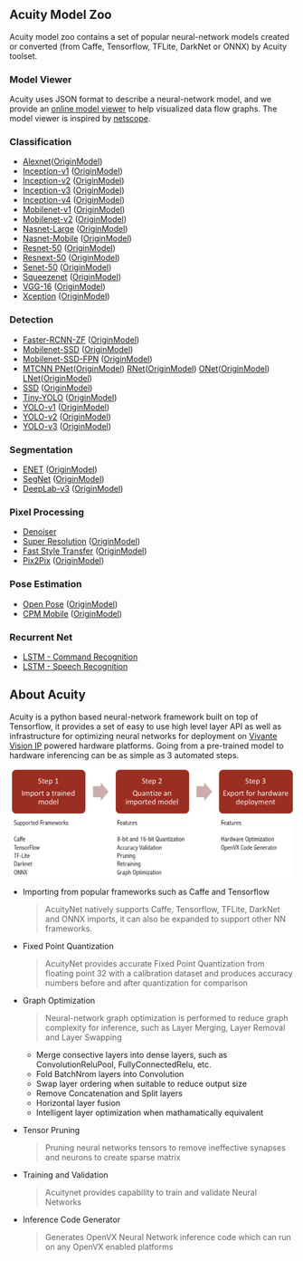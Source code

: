 ## Acuity Model Zoo

Acuity model zoo contains a set of popular neural-network models created or converted (from Caffe, Tensorflow, TFLite, DarkNet or ONNX) by Acuity toolset.

### Model Viewer
Acuity uses JSON format to describe a neural-network model, and we provide an [online model viewer](https://verisilicon.github.io/acuity-models/viewer/index.html) to help visualized data flow graphs. The model viewer is inspired by [netscope](http://ethereon.github.io/netscope/quickstart.html).

### Classification
 - [Alexnet][]([OriginModel][OriginAlexnet])
 - [Inception-v1][] ([OriginModel][OriginInception-v1])
 - [Inception-v2][] ([OriginModel][OriginInception-v2])
 - [Inception-v3][] ([OriginModel][OriginInception-v3])
 - [Inception-v4][] ([OriginModel][OriginInception-v4])
 - [Mobilenet-v1][] ([OriginModel][OriginMobilenet-v1])
 - [Mobilenet-v2][] ([OriginModel][OriginMobilenet-v2])
 - [Nasnet-Large][] ([OriginModel][OriginNasnet-Large])
 - [Nasnet-Mobile][] ([OriginModel][OriginNasnet-Mobile])
 - [Resnet-50][] ([OriginModel][OriginResnet-50])
 - [Resnext-50][] ([OriginModel][OriginResnext-50])
 - [Senet-50][] ([OriginModel][OriginSenet-50])
 - [Squeezenet][] ([OriginModel][OriginSqueezenet])
 - [VGG-16][] ([OriginModel][OriginVGG-16])
 - [Xception][] ([OriginModel][OriginXception])

### Detection
 - [Faster-RCNN-ZF][] ([OriginModel][OriginFaster-RCNN-ZF])
 - [Mobilenet-SSD][] ([OriginModel][OriginMobilenet-SSD])
 - [Mobilenet-SSD-FPN][] ([OriginModel][OriginMobilenet-SSD-FPN])
 - [MTCNN PNet][]([OriginModel][OriginMTCNN PNet]) [RNet][]([OriginModel][OriginRNet]) [ONet][]([OriginModel][OriginONet]) [LNet][]([OriginModel][OriginLNet])
 - [SSD][] ([OriginModel][OriginSSD])
 - [Tiny-YOLO][] ([OriginModel][OriginTiny-YOLO])
 - [YOLO-v1][] ([OriginModel][OriginYOLO-v1])
 - [YOLO-v2][] ([OriginModel][OriginYOLO-v2])
 - [YOLO-v3][] ([OriginModel][OriginYOLO-v3])

### Segmentation
 - [ENET][] ([OriginModel][OriginENET])
 - [SegNet][] ([OriginModel][OriginSegNet])
 - [DeepLab-v3][] ([OriginModel][OriginDeepLab-v3])

### Pixel Processing
 - [Denoiser][] 
 - [Super Resolution][] ([OriginModel][OriginSuper Resolution])
 - [Fast Style Transfer][] ([OriginModel][OriginFast Style Transfer])
 - [Pix2Pix][] ([OriginModel][OriginPix2Pix])

### Pose Estimation
 - [Open Pose][] ([OriginModel][OriginOpen Pose])
 - [CPM Mobile][] ([OriginModel][OriginCPM Mobile])

### Recurrent Net
 - [LSTM - Command Recognition][]
 - [LSTM - Speech Recognition][]

## About Acuity

Acuity is a python based neural-network framework built on top of Tensorflow, it provides a set of easy to use high level layer API as well as infrastructure for optimizing neural networks for deployment on [Vivante Vision IP](http://www.verisilicon.com/IPPortfolio_2_122_1_VisionIP.html) powered hardware platforms. Going from a pre-trained model to hardware inferencing can be as simple as 3 automated steps.

![Acuity Workflow](/docs/acuity_123.png)


 - Importing from popular frameworks such as Caffe and Tensorflow 

 
   > AcuityNet natively supports Caffe, Tensorflow, TFLite, DarkNet and ONNX imports, it can also be expanded to support other NN frameworks.  


 - Fixed Point Quantization  


   > AcuityNet provides accurate Fixed Point Quantization from floating point 32 with a calibration dataset and produces accuracy numbers before and after quantization for comparison  


 - Graph Optimization  


   > Neural-network graph optimization is performed to reduce graph complexity for inference, such as Layer Merging, Layer Removal and Layer Swapping  


   - Merge consective layers into dense layers, such as ConvolutionReluPool, FullyConnectedRelu, etc.   
   - Fold BatchNrom layers into Convolution  
   - Swap layer ordering when suitable to reduce output size  
   - Remove Concatenation and Split layers
   - Horizontal layer fusion   
   - Intelligent layer optimization when mathamatically equivalent

 - Tensor Pruning  


   > Pruning neural networks tensors to remove ineffective synapses and neurons to create sparse matrix  


 - Training and Validation  


   > Acuitynet provides capability to train and validate Neural Networks  


 - Inference Code Generator  


   > Generates OpenVX Neural Network inference code which can run on any OpenVX enabled platforms  




[Alexnet]: https://verisilicon.github.io/acuity-models/viewer/render.html#../models/alexnet/alexnet.json
[Inception-v1]: https://verisilicon.github.io/acuity-models/viewer/render.html#../models/inception_v1/inception_v1.json
[Inception-v2]: https://verisilicon.github.io/acuity-models/viewer/render.html#../models/inception_v2/inception_v2.json
[Inception-v3]: https://verisilicon.github.io/acuity-models/viewer/render.html#../models/inception_v3/inception_v3.json
[Inception-v4]: https://verisilicon.github.io/acuity-models/viewer/render.html#../models/inception_v4/inception_v4.json
[Mobilenet-v1]: https://verisilicon.github.io/acuity-models/viewer/render.html#../models/mobilenet_v1/mobilenet_v1.json
[Mobilenet-v2]: https://verisilicon.github.io/acuity-models/viewer/render.html#../models/mobilenet_v2/mobilenet_v2.json
[Nasnet-Large]: https://verisilicon.github.io/acuity-models/viewer/render.html#../models/nasnet_large/nasnet_large.json
[Nasnet-Mobile]: https://verisilicon.github.io/acuity-models/viewer/render.html#../models/nasnet_mobile/nasnet_mobile.json
[Resnet-50]: https://verisilicon.github.io/acuity-models/viewer/render.html#../models/resnet50/resnet50.json
[Resnext-50]: https://verisilicon.github.io/acuity-models/viewer/render.html#../models/resnext50/resnext50.json
[Senet-50]: https://verisilicon.github.io/acuity-models/viewer/render.html#../models/senet50/senet50.json
[Squeezenet]: https://verisilicon.github.io/acuity-models/viewer/render.html#../models/squeezenet/squeezenet.json
[VGG-16]: https://verisilicon.github.io/acuity-models/viewer/render.html#../models/vgg16/vgg16.json
[Xception]: https://verisilicon.github.io/acuity-models/viewer/render.html#../models/xception/xception.json
[Faster-RCNN-ZF]: https://verisilicon.github.io/acuity-models/viewer/render.html#../models/faster_rcnn_zf/faster_rcnn_zf.json
[Mobilenet-SSD]: https://verisilicon.github.io/acuity-models/viewer/render.html#../models/mobilenet_ssd/mobilenet_ssd.json
[Mobilenet-SSD-FPN]: https://verisilicon.github.io/acuity-models/viewer/render.html#../models/mobilenet_ssd_fpn/mobilenet_ssd_fpn.json
[MTCNN PNet]: https://verisilicon.github.io/acuity-models/viewer/render.html#../models/mtcnn/mtcnn_pnet.json 
[RNet]: https://verisilicon.github.io/acuity-models/viewer/render.html#../models/mtcnn/mtcnn_rnet.json
[ONet]: https://verisilicon.github.io/acuity-models/viewer/render.html#../models/mtcnn/mtcnn_onet.json
[LNet]: https://verisilicon.github.io/acuity-models/viewer/render.html#../models/mtcnn/mtcnn_lnet.json
[SSD]: https://verisilicon.github.io/acuity-models/viewer/render.html#../models/ssd/ssd.json 
[Tiny-YOLO]: https://verisilicon.github.io/acuity-models/viewer/render.html#../models/tiny_yolo/tiny_yolo.json
[YOLO-v1]: https://verisilicon.github.io/acuity-models/viewer/render.html#../models/yolo_v1/yolo_v1.json
[YOLO-v2]: https://verisilicon.github.io/acuity-models/viewer/render.html#../models/yolo_v2/yolo_v2.json
[YOLO-v3]: https://verisilicon.github.io/acuity-models/viewer/render.html#../models/yolo_v3/yolo_v3.json
[ENET]: https://verisilicon.github.io/acuity-models/viewer/render.html#../models/enet/enet.json
[SegNet]: https://verisilicon.github.io/acuity-models/viewer/render.html#../models/segnet/segnet.json
[DeepLab-v3]: https://verisilicon.github.io/acuity-models/viewer/render.html#../models/deeplab_v3/deeplab_v3.json
[Denoiser]: https://verisilicon.github.io/acuity-models/viewer/render.html#../models/denoise/denoise.json
[Super Resolution]: https://verisilicon.github.io/acuity-models/viewer/render.html#../models/vdsr/vdsr.json
[Fast Style Transfer]: https://verisilicon.github.io/acuity-models/viewer/render.html#../models/fast_style_transfer/fast_style_transfer.json
[Pix2Pix]: https://verisilicon.github.io/acuity-models/viewer/render.html#../models/pix2pix/pix2pix.json
[Open Pose]: https://verisilicon.github.io/acuity-models/viewer/render.html#../models/open_pose/open_pose.json
[CPM Mobile]: https://verisilicon.github.io/acuity-models/viewer/render.html#../models/cpm/cpm.json
[LSTM - Command Recognition]: https://verisilicon.github.io/acuity-models/viewer/render.html#../models/lstm/lstm.json
[LSTM - Speech Recognition]: https://verisilicon.github.io/acuity-models/viewer/render.html#../models/deepspeech2/deepspeech2.json

[OriginAlexNet]: https://github.com/BVLC/caffe/tree/master/models/bvlc_alexnet
[OriginInception-v1]: http://download.tensorflow.org/models/inception_v1_2016_08_28.tar.gz
[OriginInception-v2]: http://download.tensorflow.org/models/inception_v2_2016_08_28.tar.gz
[OriginInception-v3]: http://download.tensorflow.org/models/inception_v3_2016_08_28.tar.gz
[OriginInception-v4]: http://download.tensorflow.org/models/inception_v4_2016_09_09.tar.gz
[OriginMobilenet-v1]: http://download.tensorflow.org/models/mobilenet_v1_2018_02_22/mobilenet_v1_1.0_224.tgz
[OriginMobilenet-v2]: https://storage.googleapis.com/mobilenet_v2/checkpoints/mobilenet_v2_1.0_224.tgz
[OriginNasnet-Large]: https://storage.googleapis.com/download.tensorflow.org/models/nasnet-a_large_04_10_2017.tar.gz
[OriginNasnet-Mobile]: https://storage.googleapis.com/download.tensorflow.org/models/nasnet-a_mobile_04_10_2017.tar.gz
[OriginResnet-50]: http://download.tensorflow.org/models/resnet_v1_50_2016_08_28.tar.gz
[OriginResnext-50]: https://dl.fbaipublicfiles.com/resnext/imagenet_models/resnext_50_32x4d.t7
[OriginSenet-50]: https://github.com/hujie-frank/SENet
[OriginSqueezenet]: https://github.com/BVLC/caffe/wiki/Model-Zoo#squeezenet-alexnet-level-accuracy-with-50x-fewer-parameters
[OriginVGG-16]: http://download.tensorflow.org/models/vgg_16_2016_08_28.tar.gz
[OriginXception]: https://drive.google.com/file/d/1sJCRDhaNaJAnouKKulB3YO8Hu3q91KjP/view?usp=sharing
[OriginFaster-RCNN-ZF]: https://github.com/rbgirshick/fast-rcnn#extra-downloads
[OriginMobilenet-SSD]: http://download.tensorflow.org/models/object_detection/ssd_mobilenet_v1_coco_2018_01_28.tar.gz
[OriginMobilenet-SSD-FPN]: http://download.tensorflow.org/models/object_detection/ssd_mobilenet_v1_fpn_shared_box_predictor_640x640_coco14_sync_2018_07_03.tar.gz
[OriginMTCNN PNet]: https://github.com/imistyrain/MTCNN/tree/master/model/caffe
[OriginRNet]: https://github.com/imistyrain/MTCNN/tree/master/model/caffe
[OriginONet]: https://github.com/imistyrain/MTCNN/tree/master/model/caffe
[OriginLNet]: https://github.com/imistyrain/MTCNN/tree/master/model/caffe
[OriginSSD]: https://github.com/weiliu89/caffe/tree/ssd#models
[OriginTiny-YOLO]: https://drive.google.com/file/d/14-5ZojD1HSgMKnv6_E3WUcBPxaVm52X2/view?usp=sharing
[OriginYOLO-v1]: https://pjreddie.com/media/files/yolov1.weights
[OriginYOLO-v2]: https://pjreddie.com/media/files/yolov2.weights
[OriginYOLO-v3]: https://pjreddie.com/media/files/yolov3.weights
[OriginENET]: https://github.com/TimoSaemann/ENet
[OriginSegNet]: https://github.com/BVLC/caffe/wiki/Model-Zoo#segnet-and-bayesian-segnet
[OriginDeepLab-v3]: https://github.com/tensorflow/models/tree/master/research/deeplab
[OriginSuper Resolution]: https://github.com/tegg89/SRCNN-Tensorflow/tree/master/checkpoint/srcnn_21
[OriginFast Style Transfer]: https://drive.google.com/drive/folders/0B9jhaT37ydSyRk9UX0wwX3BpMzQ?usp=sharing
[OriginPix2Pix]: https://github.com/affinelayer/pix2pix-tensorflow
[OriginOpen Pose]: https://github.com/CMU-Perceptual-Computing-Lab/openpose
[OriginCPM Mobile]: https://drive.google.com/open?id=1gOwBY5puCusYPCQaPcEUMmQtPnGHCPyl
[OriginLSTM - Speech Recognition]: https://github.com/tensorflow/models/tree/master/research/deep_speech
